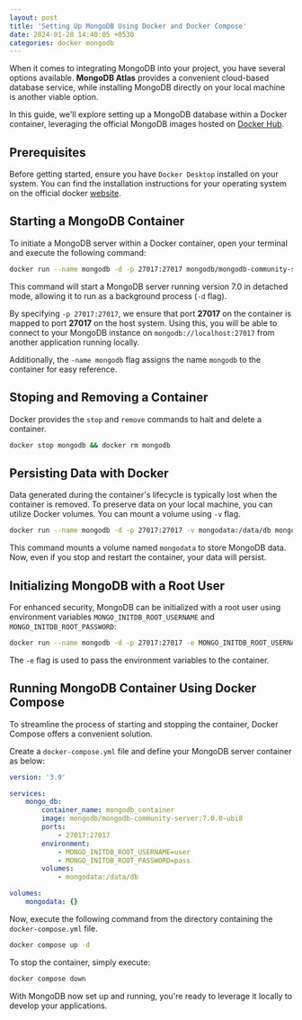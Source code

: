 ```yaml
---
layout: post
title: 'Setting Up MongoDB Using Docker and Docker Compose'
date: 2024-01-28 14:40:05 +0530
categories: docker mongodb
---
```


When it comes to integrating MongoDB into your project, you have several options available. **MongoDB Atlas** provides a convenient cloud-based database service, while installing MongoDB directly on your local machine is another viable option.

In this guide, we'll explore setting up a MongoDB database within a Docker container, leveraging the official MongoDB images hosted on [Docker Hub](https://hub.docker.com/r/mongodb/mongodb-community-server).

## Prerequisites

Before getting started, ensure you have `Docker Desktop` installed on your system. You can find the installation instructions for your operating system on the official docker [website](https://www.docker.com/products/docker-desktop/).

## Starting a MongoDB Container

To initiate a MongoDB server within a Docker container, open your terminal and execute the following command:

```bash
docker run --name mongodb -d -p 27017:27017 mongodb/mongodb-community-server:7.0.0-ubi8
```

This command will start a MongoDB server running version 7.0 in detached mode, allowing it to run as a background process (`-d` flag).

By specifying `-p 27017:27017`, we ensure that port **27017** on the container is mapped to port **27017** on the host system. Using this, you will be able to connect to your MongoDB instance on `mongodb://localhost:27017` from another application running locally.

Additionally, the `-name mongodb` flag assigns the name `mongodb` to the container for easy reference.

## Stoping and Removing a Container

Docker provides the `stop` and `remove` commands to halt and delete a container.

```bash
docker stop mongodb && docker rm mongodb
```

## Persisting Data with Docker

Data generated during the container's lifecycle is typically lost when the container is removed. To preserve data on your local machine, you can utilize Docker volumes. You can mount a volume using `-v` flag.

```bash
docker run --name mongodb -d -p 27017:27017 -v mongodata:/data/db mongodb/ mongodb-community-server:7.0.0-ubi8
```

This command mounts a volume named `mongodata` to store MongoDB data. Now, even if you stop and restart the container, your data will persist.

## Initializing MongoDB with a Root User

For enhanced security, MongoDB can be initialized with a root user using environment variables `MONGO_INITDB_ROOT_USERNAME` and `MONGO_INITDB_ROOT_PASSWORD`:

```bash
docker run --name mongodb -d -p 27017:27017 -e MONGO_INITDB_ROOT_USERNAME=user -e MONGO_INITDB_ROOT_PASSWORD=pass -v mongodata:/data/db mongodb/ mongodb-community-server:7.0.0-ubi8
```

The `-e` flag is used to pass the environment variables to the container.

## Running MongoDB Container Using Docker Compose

To streamline the process of starting and stopping the container, Docker Compose offers a convenient solution.

Create a `docker-compose.yml` file and define your MongoDB server container as below:

```yaml
version: '3.9'

services:
    mongo_db:
        container_name: mongodb_container
        image: mongodb/mongodb-community-server:7.0.0-ubi8
        ports:
            - 27017:27017
        environment:
            - MONGO_INITDB_ROOT_USERNAME=user
            - MONGO_INITDB_ROOT_PASSWORD=pass
        volumes:
            - mongodata:/data/db

volumes:
    mongodata: {}
```

Now, execute the following command from the directory containing the `docker-compose.yml` file.

```bash
docker compose up -d
```

To stop the container, simply execute:

```bash
docker compose down
```

With MongoDB now set up and running, you're ready to leverage it locally to develop your applications.
